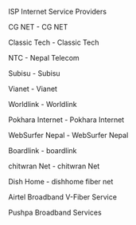 ISP Internet Service Providers

  
  CG NET - CG NET
  
  Classic Tech - Classic Tech
  
  NTC - Nepal Telecom
  
  Subisu - Subisu
  
  Vianet - Vianet
  
  Worldlink - Worldlink
  
  Pokhara Internet - Pokhara Internet
  
  WebSurfer Nepal - WebSurfer Nepal
  
  Boardlink - boardlink
  
  chitwran Net - chitwran Net
  
  Dish Home - dishhome fiber net
  
  Airtel Broadband V-Fiber Service
  
  Pushpa Broadband Services
